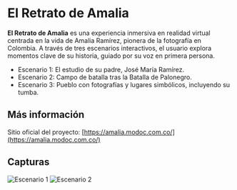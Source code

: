 # El Retrato de Amalia

**El Retrato de Amalia** es una experiencia inmersiva en realidad virtual centrada en la vida de Amalia Ramírez, pionera de la fotografía en Colombia. A través de tres escenarios interactivos, el usuario explora momentos clave de su historia, guiado por su voz en primera persona.

- Escenario 1: El estudio de su padre, José María Ramírez.  
- Escenario 2: Campo de batalla tras la Batalla de Palonegro.  
- Escenario 3: Pueblo con fotografías y lugares simbólicos, incluyendo su tumba.

## Más información

Sitio oficial del proyecto: [https://amalia.modoc.com.co/](https://amalia.modoc.com.co/)

## Capturas

![Escenario 1](./imagenes/snapAmalia1.png)
![Escenario 2](./imagenes/snapAmalia2.png)
